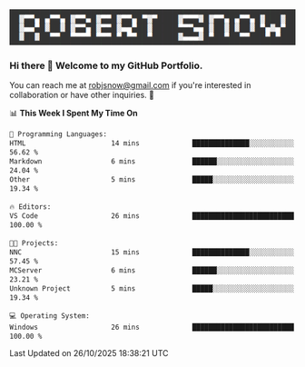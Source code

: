 <img alt="myname" src="assets/name.png" />

### Hi there 👋 Welcome to my GitHub Portfolio.
You can reach me at robjsnow@gmail.com if you're interested in collaboration or have other inquiries.  :briefcase:



<!--START_SECTION:waka-->
📊 **This Week I Spent My Time On** 

```text
💬 Programming Languages: 
HTML                     14 mins             ██████████████░░░░░░░░░░░   56.62 % 
Markdown                 6 mins              ██████░░░░░░░░░░░░░░░░░░░   24.04 % 
Other                    5 mins              █████░░░░░░░░░░░░░░░░░░░░   19.34 % 

🔥 Editors: 
VS Code                  26 mins             █████████████████████████   100.00 % 

🐱‍💻 Projects: 
NNC                      15 mins             ██████████████░░░░░░░░░░░   57.45 % 
MCServer                 6 mins              ██████░░░░░░░░░░░░░░░░░░░   23.21 % 
Unknown Project          5 mins              █████░░░░░░░░░░░░░░░░░░░░   19.34 % 

💻 Operating System: 
Windows                  26 mins             █████████████████████████   100.00 % 
```


 Last Updated on 26/10/2025 18:38:21 UTC
<!--END_SECTION:waka-->

<!--
**robjsnow/robjsnow** is a ✨ _special_ ✨ repository because its `README.md` (this file) appears on your GitHub profile.

Here are some ideas to get you started:

- 🔭 I’m currently working on ...
- 🌱 I’m currently learning ...
- 👯 I’m looking to collaborate on ...
- 🤔 I’m looking for help with ...
- 💬 Ask me about ...
- 📫 How to reach me: ...
- 😄 Pronouns: ...
- ⚡ Fun fact: ...
-->

